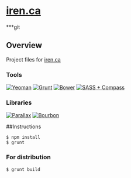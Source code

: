 # [iren.ca](http://www.iren.ca)
***git

## Overview

Project files for [iren.ca](http://www.iren.ca)

### Tools

[![Yeoman](http://iren.ca/images/libs/yo.jpg)](http://yeoman.io/) 
[![Grunt](http://iren.ca/images/libs/grunt.jpg)](http://gruntjs.com/)
[![Bower](http://iren.ca/images/libs/bower.jpg)](http://bower.io/)
[![SASS + Compass](file:///Users/nikitabazhenov/Desktop/1/sass.jpg)](http://compass-style.org)

### Libraries

[![Parallax](http://iren.ca/images/libs/parallax.jpg)](http://wagerfield.github.io/parallax/) 
[![Bourbon](http://iren.ca/images/libs/bourbon.jpg)](http://bourbon.io/)

##Instructions

	$ npm install
	$ grunt
	
### For distribution
	
	$ grunt build
	
	
